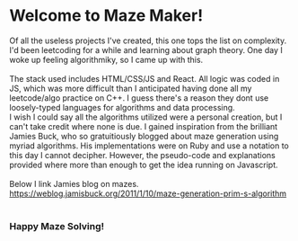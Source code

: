 <h1>Welcome to Maze Maker!</h1>

Of all the useless projects I've created, this one tops the list on complexity. I'd been leetcoding for a while and learning about graph theory. One day I woke up feeling algorithmiky, so I came up with this. <br/><br/>
The stack used includes HTML/CSS/JS and React. All logic was coded in JS, which was more difficult than I anticipated having done all my leetcode/algo practice on C++. I guess there's a reason they dont use loosely-typed languages for algorithms and data processing. <br/>
I wish I could say all the algorithms utilized were a personal creation, but I can't take credit where none is due. I gained inspiration from the brilliant Jamies Buck, who so gratuitiously blogged about maze generation using myriad algorithms. His implementations were on Ruby and use a notation to this day I cannot decipher. However, the pseudo-code and explanations provided where more than enough to get the idea running on Javascript. <br/><br/>
Below I link Jamies blog on mazes. </br>
https://weblog.jamisbuck.org/2011/1/10/maze-generation-prim-s-algorithm </br><br/>

<h3>Happy Maze Solving!</h3>
